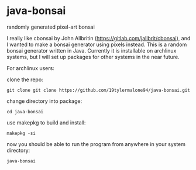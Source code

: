 # java-bonsai
randomly generated pixel-art bonsai

I really like cbonsai by John Allbritin (https://gitlab.com/jallbrit/cbonsai), and I wanted to make a bonsai generator using pixels instead. This is a random bonsai generator written in Java. Currently it is installable on archlinux systems, but I will set up packages for other systems in the near future.

For archlinux users:

clone the repo:

```git clone git clone https://github.com/19tylermalone94/java-bonsai.git```


change directory into package:

```cd java-bonsai```


use makepkg to build and install:

```makepkg -si```


now you should be able to run the program from anywhere in your system directory:

```java-bonsai```





